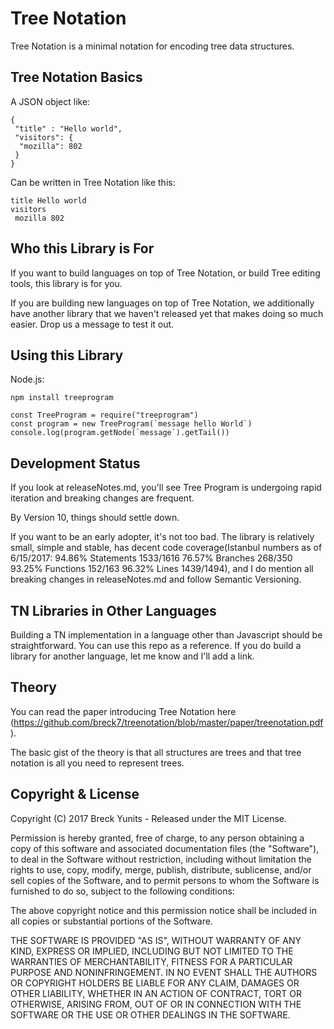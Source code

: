 Tree Notation
=============

Tree Notation is a minimal notation for encoding tree data structures.

Tree Notation Basics
--------------------

A JSON object like:

    {
     "title" : "Hello world",
     "visitors": {
      "mozilla": 802
     }
    }

Can be written in Tree Notation like this:

    title Hello world
    visitors
     mozilla 802


Who this Library is For
-----------------------

If you want to build languages on top of Tree Notation, or build Tree editing tools, this library is for you.

If you are building new languages on top of Tree Notation, we additionally have another library that we
haven't released yet that makes doing so much easier. Drop us a message to test it out.

Using this Library
-----------------

Node.js:

    npm install treeprogram

    const TreeProgram = require("treeprogram")
    const program = new TreeProgram(`message hello World`)
    console.log(program.getNode(`message`).getTail())


Development Status
------------------

If you look at releaseNotes.md, you'll see Tree Program is undergoing rapid iteration and breaking changes are frequent.

By Version 10, things should settle down.

If you want to be an early adopter, it's not too bad. The library is relatively small, simple and stable, has decent code coverage(Istanbul numbers as of 6/15/2017: 94.86% Statements 1533/1616 76.57% Branches 268/350 93.25% Functions 152/163 96.32% Lines 1439/1494), and I do mention all breaking changes in releaseNotes.md and follow Semantic Versioning.

TN Libraries in Other Languages
-------------------------------

Building a TN implementation in a language other than Javascript should be straightforward. You can use this repo
as a reference. If you do build a library for another language, let me know and I'll add a link.


Theory
------

You can read the paper introducing Tree Notation here (https://github.com/breck7/treenotation/blob/master/paper/treenotation.pdf).

The basic gist of the theory is that all structures are trees and that tree notation is all you need to represent trees.

Copyright & License
-------------------

Copyright (C) 2017 Breck Yunits - Released under the MIT License.

Permission is hereby granted, free of charge, to any person obtaining a copy of this software and associated documentation files (the "Software"), to deal in the Software without restriction, including without limitation the rights to use, copy, modify, merge, publish, distribute, sublicense, and/or sell copies of the Software, and to permit persons to whom the Software is furnished to do so, subject to the following conditions:

The above copyright notice and this permission notice shall be included in all copies or substantial portions of the Software.

THE SOFTWARE IS PROVIDED "AS IS", WITHOUT WARRANTY OF ANY KIND, EXPRESS OR IMPLIED, INCLUDING BUT NOT LIMITED TO THE WARRANTIES OF MERCHANTABILITY, FITNESS FOR A PARTICULAR PURPOSE AND NONINFRINGEMENT. IN NO EVENT SHALL THE AUTHORS OR COPYRIGHT HOLDERS BE LIABLE FOR ANY CLAIM, DAMAGES OR OTHER LIABILITY, WHETHER IN AN ACTION OF CONTRACT, TORT OR OTHERWISE, ARISING FROM, OUT OF OR IN CONNECTION WITH THE SOFTWARE OR THE USE OR OTHER DEALINGS IN THE SOFTWARE.
